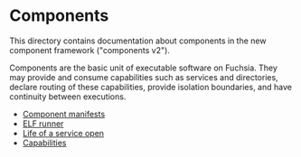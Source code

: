 # Components

This directory contains documentation about components in the new component
framework ("components v2").

Components are the basic unit of executable software on Fuchsia. They may
provide and consume capabilities such as services and directories, declare
routing of these capabilities, provide isolation boundaries, and have continuity
between executions.

- [Component manifests](component_manifests.md)
- [ELF runner](elf_runner.md)
- [Life of a service open](life_of_a_service_open.md)
- [Capabilities](capabilities/README.md)
